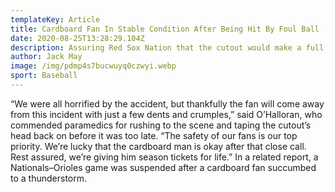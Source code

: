 ```yaml
---
templateKey: Article
title: Cardboard Fan In Stable Condition After Being Hit By Foul Ball
date: 2020-08-25T13:28:29.104Z
description: Assuring Red Sox Nation that the cutout would make a full recovery, General Manager Brian O’Halloran told reporters Friday that a cardboard fan was in stable condition after being hit by a foul ball.
author: Jack May
image: /img/pdmp4s7bucwuyq0czwyi.webp
sport: Baseball
---
```

“We were all horrified by the accident, but thankfully the fan will come away from this incident with just a few dents and crumples,” said O’Halloran, who commended paramedics for rushing to the scene and taping the cutout’s head back on before it was too late. “The safety of our fans is our top priority. We’re lucky that the cardboard man is okay after that close call. Rest assured, we’re giving him season tickets for life.” In a related report, a Nationals–Orioles game was suspended after a cardboard fan succumbed to a thunderstorm.

